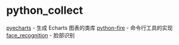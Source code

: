 # python_collect

[pyecharts](http://pyecharts.org/#/zh-cn/) - 生成 Echarts 图表的类库
[python-fire](https://github.com/google/python-fire) - 命令行工具的实现
[face_recognition](https://github.com/ageitgey/face_recognition) - 脸部识别
